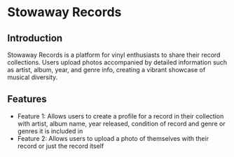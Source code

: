 # Stowaway Records

## Introduction

Stowaway Records is a platform for vinyl enthusiasts to share their record collections. Users upload photos accompanied by detailed information such as artist, album, year, and genre info, creating a vibrant showcase of musical diversity.

## Features

- Feature 1: Allows users to create a profile for a record in their collection with artist, album name, year released, condition of record and genre or genres it is included in
- Feature 2: Allows users to upload a photo of themselves with their record or just the record itself
